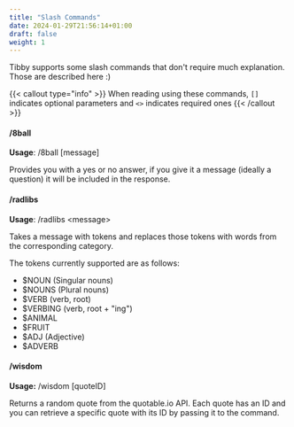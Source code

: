 ```yaml
---
title: "Slash Commands"
date: 2024-01-29T21:56:14+01:00
draft: false
weight: 1
---
```


Tibby supports some slash commands that don't require much explanation. Those are described here :)

<!--more-->

{{< callout type="info" >}}
When reading using these commands, `[]` indicates optional parameters and `<>` indicates required ones
{{< /callout >}}

#### /8ball
**Usage**: /8ball [message]  

Provides you with a yes or no answer, if you give it a message (ideally a question) it will be included in the response.

#### /radlibs
**Usage**: /radlibs \<message\>  

Takes a message with tokens and replaces those tokens with words from the corresponding category.  

The tokens currently supported are as follows:
 - $NOUN (Singular nouns)
 - $NOUNS (Plural nouns)
 - $VERB (verb, root)
 - $VERBING (verb, root + "ing")
 - $ANIMAL
 - $FRUIT
 - $ADJ (Adjective)
 - $ADVERB

#### /wisdom
**Usage:** /wisdom [quoteID]  

Returns a random quote from the quotable.io API. Each quote has an ID and you can retrieve a specific quote with its ID by passing it to the command.






